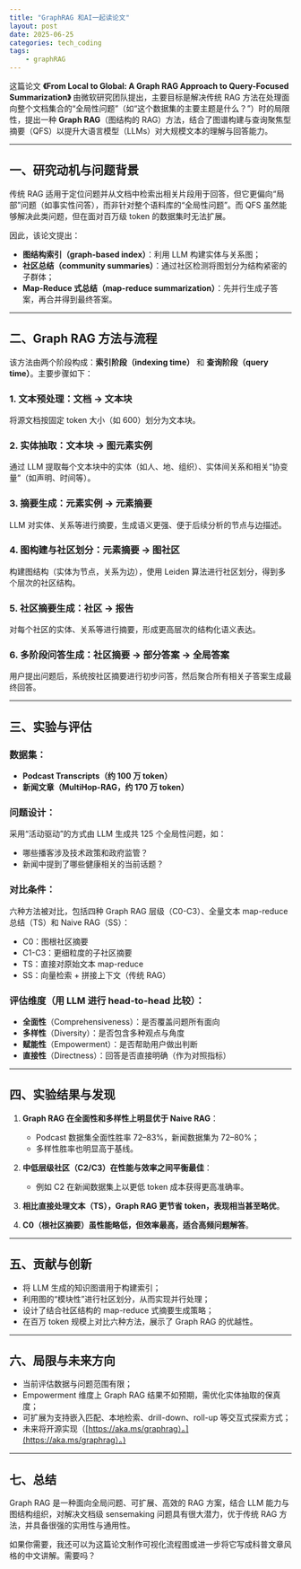 ```yaml
---
title: "GraphRAG 和AI一起读论文"
layout: post
date: 2025-06-25
categories: tech_coding
tags:
    - graphRAG
---
```



这篇论文 **《From Local to Global: A Graph RAG Approach to Query-Focused Summarization》** 由微软研究团队提出，主要目标是解决传统 RAG 方法在处理面向整个文档集合的“全局性问题”（如“这个数据集的主要主题是什么？”）时的局限性，提出一种 **Graph RAG**（图结构的 RAG）方法，结合了图谱构建与查询聚焦型摘要（QFS）以提升大语言模型（LLMs）对大规模文本的理解与回答能力。

---

## 一、研究动机与问题背景

传统 RAG 适用于定位问题并从文档中检索出相关片段用于回答，但它更偏向“局部”问题（如事实性问答），而非针对整个语料库的“全局性问题”。而 QFS 虽然能够解决此类问题，但在面对百万级 token 的数据集时无法扩展。

因此，该论文提出：

* **图结构索引（graph-based index）**：利用 LLM 构建实体与关系图；
* **社区总结（community summaries）**：通过社区检测将图划分为结构紧密的子群体；
* **Map-Reduce 式总结（map-reduce summarization）**：先并行生成子答案，再合并得到最终答案。

---

## 二、Graph RAG 方法与流程

该方法由两个阶段构成：**索引阶段（indexing time）** 和 **查询阶段（query time）**。主要步骤如下：

### 1. 文本预处理：文档 → 文本块

将源文档按固定 token 大小（如 600）划分为文本块。

### 2. 实体抽取：文本块 → 图元素实例

通过 LLM 提取每个文本块中的实体（如人、地、组织）、实体间关系和相关“协变量”（如声明、时间等）。

### 3. 摘要生成：元素实例 → 元素摘要

LLM 对实体、关系等进行摘要，生成语义更强、便于后续分析的节点与边描述。

### 4. 图构建与社区划分：元素摘要 → 图社区

构建图结构（实体为节点，关系为边），使用 Leiden 算法进行社区划分，得到多个层次的社区结构。

### 5. 社区摘要生成：社区 → 报告

对每个社区的实体、关系等进行摘要，形成更高层次的结构化语义表达。

### 6. 多阶段问答生成：社区摘要 → 部分答案 → 全局答案

用户提出问题后，系统按社区摘要进行初步问答，然后聚合所有相关子答案生成最终回答。

---

## 三、实验与评估

### 数据集：

* **Podcast Transcripts（约 100 万 token）**
* **新闻文章（MultiHop-RAG，约 170 万 token）**

### 问题设计：

采用“活动驱动”的方式由 LLM 生成共 125 个全局性问题，如：

* 哪些播客涉及技术政策和政府监管？
* 新闻中提到了哪些健康相关的当前话题？

### 对比条件：

六种方法被对比，包括四种 Graph RAG 层级（C0-C3）、全量文本 map-reduce 总结（TS）和 Naive RAG（SS）：

* C0：图根社区摘要
* C1-C3：更细粒度的子社区摘要
* TS：直接对原始文本 map-reduce
* SS：向量检索 + 拼接上下文（传统 RAG）

### 评估维度（用 LLM 进行 head-to-head 比较）：

* **全面性**（Comprehensiveness）：是否覆盖问题所有面向
* **多样性**（Diversity）：是否包含多种观点与角度
* **赋能性**（Empowerment）：是否帮助用户做出判断
* **直接性**（Directness）：回答是否直接明确（作为对照指标）

---

## 四、实验结果与发现

1. **Graph RAG 在全面性和多样性上明显优于 Naive RAG**：

   * Podcast 数据集全面性胜率 72–83%，新闻数据集为 72–80%；
   * 多样性胜率也明显高于基线。

2. **中低层级社区（C2/C3）在性能与效率之间平衡最佳**：

   * 例如 C2 在新闻数据集上以更低 token 成本获得更高准确率。

3. **相比直接处理文本（TS），Graph RAG 更节省 token，表现相当甚至略优**。

4. **C0（根社区摘要）虽性能略低，但效率最高，适合高频问题解答**。

---

## 五、贡献与创新

* 将 LLM 生成的知识图谱用于构建索引；
* 利用图的“模块性”进行社区划分，从而实现并行处理；
* 设计了结合社区结构的 map-reduce 式摘要生成策略；
* 在百万 token 规模上对比六种方法，展示了 Graph RAG 的优越性。

---

## 六、局限与未来方向

* 当前评估数据与问题范围有限；
* Empowerment 维度上 Graph RAG 结果不如预期，需优化实体抽取的保真度；
* 可扩展为支持嵌入匹配、本地检索、drill-down、roll-up 等交互式探索方式；
* 未来将开源实现（[https://aka.ms/graphrag）。](https://aka.ms/graphrag）。)

---

## 七、总结

Graph RAG 是一种面向全局问题、可扩展、高效的 RAG 方案，结合 LLM 能力与图结构组织，对解决文档级 sensemaking 问题具有很大潜力，优于传统 RAG 方法，并具备很强的实用性与通用性。

如果你需要，我还可以为这篇论文制作可视化流程图或进一步将它写成科普文章风格的中文讲解。需要吗？

